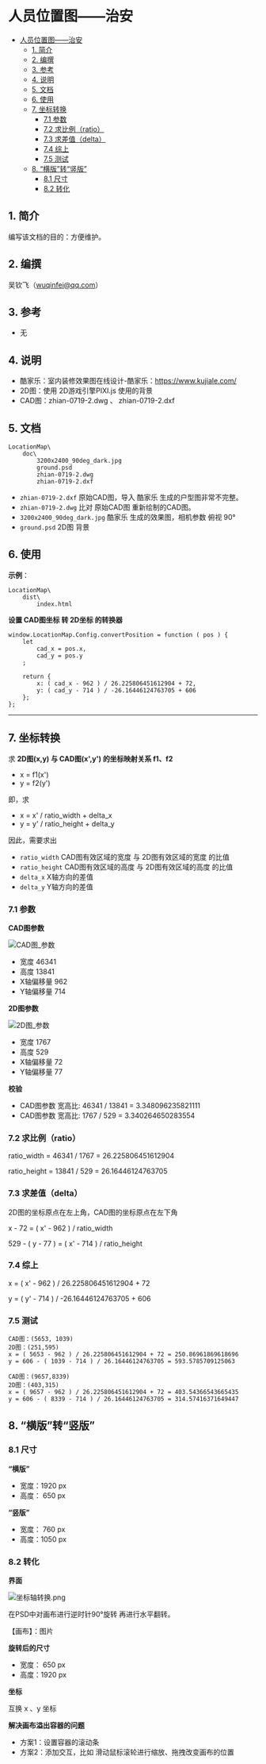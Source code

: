 # 人员位置图——治安
- [人员位置图——治安](#%E4%BA%BA%E5%91%98%E4%BD%8D%E7%BD%AE%E5%9B%BE%E2%80%94%E2%80%94%E6%B2%BB%E5%AE%89)
    - [1. 简介](#1-%E7%AE%80%E4%BB%8B)
    - [2. 编撰](#2-%E7%BC%96%E6%92%B0)
    - [3. 参考](#3-%E5%8F%82%E8%80%83)
    - [4. 说明](#4-%E8%AF%B4%E6%98%8E)
    - [5. 文档](#5-%E6%96%87%E6%A1%A3)
    - [6. 使用](#6-%E4%BD%BF%E7%94%A8)
    - [7. 坐标转换](#7-%E5%9D%90%E6%A0%87%E8%BD%AC%E6%8D%A2)
        - [7.1 参数](#71-%E5%8F%82%E6%95%B0)
        - [7.2 求比例（ratio）](#72-%E6%B1%82%E6%AF%94%E4%BE%8B%EF%BC%88ratio%EF%BC%89)
        - [7.3 求差值（delta）](#73-%E6%B1%82%E5%B7%AE%E5%80%BC%EF%BC%88delta%EF%BC%89)
        - [7.4 综上](#74-%E7%BB%BC%E4%B8%8A)
        - [7.5 测试](#75-%E6%B5%8B%E8%AF%95)
    - [8. “横版”转“竖版”](#8-%E2%80%9C%E6%A8%AA%E7%89%88%E2%80%9D%E8%BD%AC%E2%80%9C%E7%AB%96%E7%89%88%E2%80%9D)
        - [8.1 尺寸](#81-%E5%B0%BA%E5%AF%B8)
        - [8.2 转化](#82-%E8%BD%AC%E5%8C%96)

## 1. 简介

 编写该文档的目的：方便维护。

## 2. 编撰

 吴钦飞（wuqinfei@qq.com）
 
## 3. 参考

 * 无

## 4. 说明

 * 酷家乐：室内装修效果图在线设计-酷家乐：https://www.kujiale.com/
 * 2D图：使用 2D游戏引擎PIXI.js 使用的背景   
 * CAD图：zhian-0719-2.dwg 、 zhian-0719-2.dxf

## 5. 文档

    LocationMap\
        doc\
            3200x2400_90deg_dark.jpg        
            ground.psd
            zhian-0719-2.dwg
            zhian-0719-2.dxf
  
        
* `zhian-0719-2.dxf` 原始CAD图，导入 酷家乐 生成的户型图非常不完整。
* `zhian-0719-2.dwg` 比对 原始CAD图 重新绘制的CAD图。
* `3200x2400_90deg_dark.jpg` 酷家乐 生成的效果图，相机参数 俯视 90°
* `ground.psd` 2D图 背景 

 
## 6. 使用

**示例**：

    LocationMap\
        dist\
            index.html
            
**设置 CAD图坐标 转 2D坐标 的转换器**

    window.LocationMap.Config.convertPosition = function ( pos ) {
        let
            cad_x = pos.x,
            cad_y = pos.y
        ;
    
        return {
            x: ( cad_x - 962 ) / 26.225806451612904 + 72,
            y: ( cad_y - 714 ) / -26.16446124763705 + 606
        };
    };

****    

## 7. 坐标转换

求 **2D图(x,y) 与 CAD图(x',y') 的坐标映射关系 f1、f2**
 
  * x = f1(x')
  * y = f2(y')  

即，求 

  * x = x' / ratio_width + delta_x
  * y = y' / ratio_height + delta_y 

 
因此，需要求出

  * `ratio_width` CAD图有效区域的宽度 与 2D图有效区域的宽度 的比值
  * `ratio_height` CAD图有效区域的高度 与 2D图有效区域的高度 的比值
  * `delta_x` X轴方向的差值
  * `delta_y` Y轴方向的差值


### 7.1 参数

**CAD图参数**

![CAD图_参数](./doc/CAD_args.jpg)

  * 宽度  46341
  * 高度  13841
  * X轴偏移量   962
  * Y轴偏移量   714
  

**2D图参数**

![2D图_参数](./doc/2D_args.jpg)

  * 宽度  1767
  * 高度  529
  * X轴偏移量   72
  * Y轴偏移量   77
  
**校验**
  
  * CAD图参数 宽高比:  46341 / 13841 = 3.348096235821111
  * CAD图参数 宽高比:  1767 / 529    = 3.340264650283554

### 7.2 求比例（ratio）

ratio_width = 46341 / 1767 = 26.225806451612904

ratio_height = 13841 / 529 = 26.16446124763705

### 7.3 求差值（delta）

2D图的坐标原点在左上角，CAD图的坐标原点在左下角

x - 72 = ( x' - 962 ) / ratio_width

529 - ( y - 77 ) = ( x' - 714 ) / ratio_height

### 7.4 综上

x = ( x' - 962 ) / 26.225806451612904 + 72

y = ( y' - 714 ) / -26.16446124763705 + 606

### 7.5 测试
    
    CAD图：(5653, 1039)
    2D图：(251,595)
    x = ( 5653 - 962 ) / 26.225806451612904 + 72 = 250.86961869618696
    y = 606 - ( 1039 - 714 ) / 26.16446124763705 = 593.5785709125063

    CAD图：(9657,8339)
    2D图：(403,315)
    x = ( 9657 - 962 ) / 26.225806451612904 + 72 = 403.54366543665435
    y = 606 - ( 8339 - 714 ) / 26.16446124763705 = 314.57416371649447
    
## 8. “横版”转“竖版”

### 8.1 尺寸

**“横版”**
  * 宽度：1920 px
  * 高度： 650 px
  
**“竖版”**
  * 宽度： 760 px
  * 高度：1050 px   
  
### 8.2 转化

**界面**

![坐标轴转换.png](./doc/坐标轴转换.png)

在PSD中对画布进行逆时针90°旋转 再进行水平翻转。

【画布】：图片

**旋转后的尺寸**

  * 宽度： 650 px
  * 高度：1920 px
  
**坐标**

互换 x 、y 坐标

**解决画布溢出容器的问题**

  * 方案1：设置容器的滚动条
  * 方案2：添加交互，比如 滑动鼠标滚轮进行缩放、拖拽改变画布的位置

